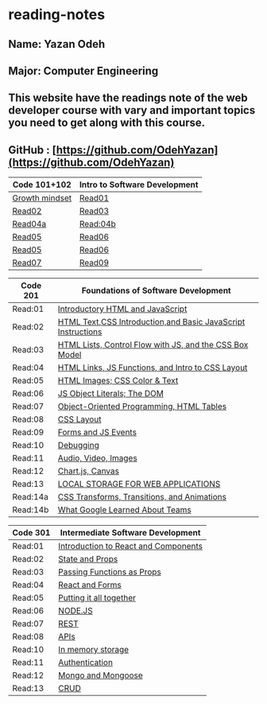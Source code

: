 # reading-notes

## Name: Yazan Odeh

## Major: Computer Engineering

## This website have the readings note of the web developer course with vary and important topics you need to get along with this course.

## GitHub : [https://github.com/OdehYazan](https://github.com/OdehYazan)

 |Code 101+102 |  Intro to Software Development  |
 |--------|--------|
 |[Growth mindset](https://odehyazan.github.io/reading-notes/102/mind)|[Read01](https://odehyazan.github.io/reading-notes/102/Read:01-LearningMarkdown)|
|[Read02](https://odehyazan.github.io/reading-notes/102/Read:02-RevisionsandtheCloud)| [Read03](https://odehyazan.github.io/reading-notes/102/Read:03-StructurewebpageswithHTML)|
|[Read04a](https://odehyazan.github.io/reading-notes/102/Read:04a)| [Read:04b](https://odehyazan.github.io/reading-notes/102/Read:04b)|
|[Read05](https://odehyazan.github.io/reading-notes/102/Read:05)|[Read06](https://odehyazan.github.io/reading-notes/102/Read:06) |
|[Read05](https://odehyazan.github.io/reading-notes/102/Read:05)|[Read06](https://odehyazan.github.io/reading-notes/102/Read:06) |
|[Read07](https://odehyazan.github.io/reading-notes/102/Read:07)|[Read09](https://odehyazan.github.io/reading-notes/102/Read:09)|

|Code 201|Foundations of Software Development|
 |--------|--------|
 |Read:01|[Introductory HTML and JavaScript](https://odehyazan.github.io/reading-notes/201/class-01)|
 |Read:02|[HTML Text,CSS Introduction,and Basic JavaScript Instructions](https://odehyazan.github.io/reading-notes/201/class-02)|
 |Read:03|[HTML Lists, Control Flow with JS, and the CSS Box Model](https://odehyazan.github.io/reading-notes/201/class-03)|
 |Read:04|[HTML Links, JS Functions, and Intro to CSS Layout](https://odehyazan.github.io/reading-notes/201/class-04)
 |Read:05|[HTML Images; CSS Color & Text](https://odehyazan.github.io/reading-notes/201/class-05)
 |Read:06|[JS Object Literals; The DOM](https://odehyazan.github.io/reading-notes/201/class-06)
 |Read:07|[Object-Oriented Programming, HTML Tables](https://odehyazan.github.io/reading-notes/201/class-07)
 |Read:08|[CSS Layout](https://odehyazan.github.io/reading-notes/201/class-08)
 |Read:09|[Forms and JS Events](https://odehyazan.github.io/reading-notes/201/class-09)
|Read:10|[Debugging](https://odehyazan.github.io/reading-notes/201/class-10)
|Read:11|[Audio, Video, Images](https://odehyazan.github.io/reading-notes/201/class-11)
|Read:12|[Chart.js, Canvas](https://odehyazan.github.io/reading-notes/201/class-12)
|Read:13|[LOCAL STORAGE FOR WEB APPLICATIONS](https://odehyazan.github.io/reading-notes/201/class-13)
|Read:14a|[CSS Transforms, Transitions, and Animations](https://odehyazan.github.io/reading-notes/201/class-14a)
|Read:14b|[What Google Learned About Teams](https://odehyazan.github.io/reading-notes/201/class-14b)

|Code 301|Intermediate Software Development|
|--------|--------|
|Read:01|[Introduction to React and Components](https://odehyazan.github.io/reading-notes/301/class-01)|
|Read:02|[State and Props](https://odehyazan.github.io/reading-notes/301/class-02)|
|Read:03|[Passing Functions as Props](https://odehyazan.github.io/reading-notes/301/class-03)|
|Read:04|[React and Forms](https://odehyazan.github.io/reading-notes/301/class-04)|
|Read:05|[Putting it all together](https://odehyazan.github.io/reading-notes/301/class-05)|
|Read:06|[NODE.JS](https://odehyazan.github.io/reading-notes/301/class-06)|
|Read:07|[REST](https://odehyazan.github.io/reading-notes/301/class-07)|
|Read:08|[APIs](https://odehyazan.github.io/reading-notes/301/class-08)|
|Read:10|[In memory storage](https://odehyazan.github.io/reading-notes/301/class-10)|
|Read:11|[Authentication](https://odehyazan.github.io/reading-notes/301/class-11)|
|Read:12|[Mongo and Mongoose](https://odehyazan.github.io/reading-notes/301/class-12)|
|Read:13|[CRUD](https://odehyazan.github.io/reading-notes/301/class-13)|
